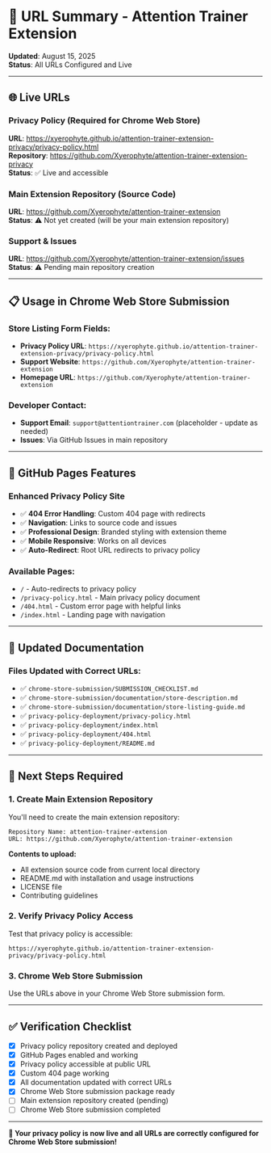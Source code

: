 # 🔗 URL Summary - Attention Trainer Extension

**Updated**: August 15, 2025  
**Status**: All URLs Configured and Live

---

## 🌐 **Live URLs**

### **Privacy Policy** (Required for Chrome Web Store)
**URL**: https://xyerophyte.github.io/attention-trainer-extension-privacy/privacy-policy.html  
**Repository**: https://github.com/Xyerophyte/attention-trainer-extension-privacy  
**Status**: ✅ Live and accessible

### **Main Extension Repository** (Source Code)
**URL**: https://github.com/Xyerophyte/attention-trainer-extension  
**Status**: ⚠️ Not yet created (will be your main extension repository)

### **Support & Issues**
**URL**: https://github.com/Xyerophyte/attention-trainer-extension/issues  
**Status**: ⚠️ Pending main repository creation

---

## 📋 **Usage in Chrome Web Store Submission**

### **Store Listing Form Fields:**
- **Privacy Policy URL**: `https://xyerophyte.github.io/attention-trainer-extension-privacy/privacy-policy.html`
- **Support Website**: `https://github.com/Xyerophyte/attention-trainer-extension`
- **Homepage URL**: `https://github.com/Xyerophyte/attention-trainer-extension`

### **Developer Contact:**
- **Support Email**: `support@attentiontrainer.com` (placeholder - update as needed)
- **Issues**: Via GitHub Issues in main repository

---

## 🎯 **GitHub Pages Features**

### **Enhanced Privacy Policy Site**
- ✅ **404 Error Handling**: Custom 404 page with redirects
- ✅ **Navigation**: Links to source code and issues
- ✅ **Professional Design**: Branded styling with extension theme
- ✅ **Mobile Responsive**: Works on all devices
- ✅ **Auto-Redirect**: Root URL redirects to privacy policy

### **Available Pages:**
- `/` - Auto-redirects to privacy policy
- `/privacy-policy.html` - Main privacy policy document  
- `/404.html` - Custom error page with helpful links
- `/index.html` - Landing page with navigation

---

## 📝 **Updated Documentation**

### **Files Updated with Correct URLs:**
- ✅ `chrome-store-submission/SUBMISSION_CHECKLIST.md`
- ✅ `chrome-store-submission/documentation/store-description.md`
- ✅ `chrome-store-submission/documentation/store-listing-guide.md`
- ✅ `privacy-policy-deployment/privacy-policy.html`
- ✅ `privacy-policy-deployment/index.html`
- ✅ `privacy-policy-deployment/404.html`
- ✅ `privacy-policy-deployment/README.md`

---

## 🚨 **Next Steps Required**

### **1. Create Main Extension Repository**
You'll need to create the main extension repository:
```
Repository Name: attention-trainer-extension
URL: https://github.com/Xyerophyte/attention-trainer-extension
```

**Contents to upload:**
- All extension source code from current local directory
- README.md with installation and usage instructions
- LICENSE file
- Contributing guidelines

### **2. Verify Privacy Policy Access**
Test that privacy policy is accessible:
```
https://xyerophyte.github.io/attention-trainer-extension-privacy/privacy-policy.html
```

### **3. Chrome Web Store Submission**
Use the URLs above in your Chrome Web Store submission form.

---

## ✅ **Verification Checklist**

- [x] Privacy policy repository created and deployed
- [x] GitHub Pages enabled and working
- [x] Privacy policy accessible at public URL
- [x] Custom 404 page working
- [x] All documentation updated with correct URLs
- [x] Chrome Web Store submission package ready
- [ ] Main extension repository created (pending)
- [ ] Chrome Web Store submission completed

---

**🎉 Your privacy policy is now live and all URLs are correctly configured for Chrome Web Store submission!**
